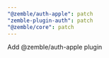 ```yaml
---
"@zemble/auth-apple": patch
"zemble-plugin-auth": patch
"@zemble/core": patch
---
```


Add @zemble/auth-apple plugin
